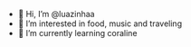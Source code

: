 - 👋 Hi, I’m @luazinhaa
- 👀 I’m interested in food, music and traveling
- 🌱 I’m currently learning coraline
